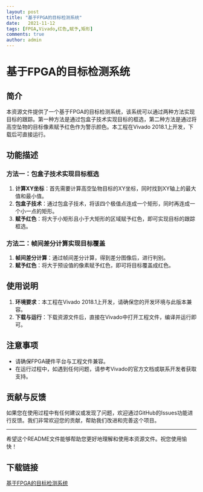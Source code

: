 ```yaml
---
layout: post
title: "基于FPGA的目标检测系统"
date:   2021-11-12
tags: [FPGA,Vivado,红色,赋予,矩形]
comments: true
author: admin
---
```

# 基于FPGA的目标检测系统

## 简介
本资源文件提供了一个基于FPGA的目标检测系统，该系统可以通过两种方法实现目标的跟踪。第一种方法是通过包盒子技术实现目标的框选，第二种方法是通过将高空坠物的目标像素赋予红色作为警示颜色。本工程在Vivado 2018.1上开发，下载后可直接运行。

## 功能描述
### 方法一：包盒子技术实现目标框选
1. **计算XY坐标**：首先需要计算高空坠物目标的XY坐标，同时找到XY轴上的最大值和最小值。
2. **包盒子技术**：通过包盒子技术，将该四个极值点连成一个矩形，同时再连成一个小一点的矩形。
3. **赋予红色**：将大于小矩形且小于大矩形的区域赋予红色，即可实现目标的跟踪框选。

### 方法二：帧间差分计算实现目标覆盖
1. **帧间差分计算**：通过帧间差分计算，得到差分图像后，进行判别。
2. **赋予红色**：将大于预设值的像素赋予红色，即可将目标覆盖成红色。

## 使用说明
1. **环境要求**：本工程在Vivado 2018.1上开发，请确保您的开发环境与此版本兼容。
2. **下载与运行**：下载资源文件后，直接在Vivado中打开工程文件，编译并运行即可。

## 注意事项
- 请确保FPGA硬件平台与工程文件兼容。
- 在运行过程中，如遇到任何问题，请参考Vivado的官方文档或联系开发者获取支持。

## 贡献与反馈
如果您在使用过程中有任何建议或发现了问题，欢迎通过GitHub的Issues功能进行反馈。我们非常欢迎您的贡献，帮助我们改进和完善这个项目。

---

希望这个README文件能够帮助您更好地理解和使用本资源文件。祝您使用愉快！

## 下载链接

[基于FPGA的目标检测系统](https://pan.quark.cn/s/968d421789fc)